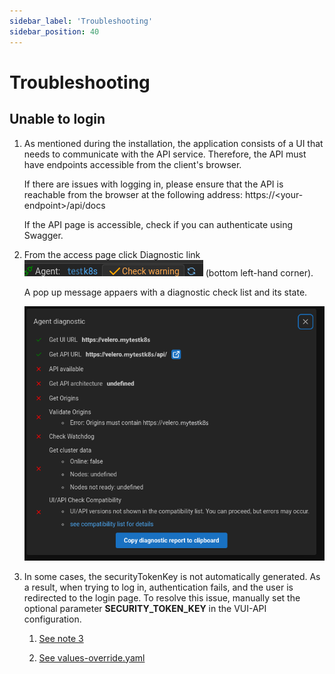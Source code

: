 ```yaml
---
sidebar_label: 'Troubleshooting'
sidebar_position: 40
---
```


# Troubleshooting

## Unable to login

1. As mentioned during the installation, the application consists of a UI that needs to communicate with the API service. Therefore, the API must have endpoints accessible from the client's browser.
   
   If there are issues with logging in, please ensure that the API is reachable from the browser at the following address: https://\<your-endpoint\>/api/docs

   If the API page is accessible, check if you can authenticate using Swagger.

2. From the access page click Diagnostic link ![diagnostic-link](./assets/screenshots/32_diagnostic_link.png) (bottom left-hand corner).

   A pop up message appaers with a diagnostic check list and its state.

   ![diagnostic](./assets/screenshots/33_diagnostic.png)

3. In some cases, the securityTokenKey is not automatically generated. As a result, when trying to log in, authentication fails, and the user is redirected to the login page.
To resolve this issue, manually set the optional parameter **SECURITY_TOKEN_KEY** in the VUI-API configuration.
   1. [See note 3](./getting-started/configuration/velero-api#configuration)

   2. [See values-override.yaml](https://github.com/seriohub/velero-helm/blob/688dba38e3573707c75898a0ba32a9c07e923117/values-override.yaml#L14)
